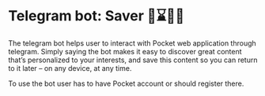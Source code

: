
# Telegram bot: Saver 🤖⌛🧑‍💻
The telegram bot helps user to interact with Pocket web application through telegram. Simply saying the bot makes it easy to discover great content that’s personalized to your interests, and save this content so you can return to it later – on any device, at any time. 

To use the bot user has to have Pocket account or should register there.
